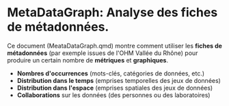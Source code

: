 # MetaDataGraph: Analyse des fiches de métadonnées. 

Ce document (MeataDataGraph.qmd) montre comment utiliser les **fiches de métadonnées** (par exemple issues de l'OHM Vallée du Rhône) pour produire un certain nombre de **métriques** et **graphiques**.

- **Nombres d'occurrences** (mots-clés, catégories de données, etc.)
- **Distribution dans le temps** (emprises temporelles des jeux de données)
- **Distribution dans l'espace** (emprises spatiales des jeux de données)
- **Collaborations** sur les données (des personnes ou des laboratoires)

